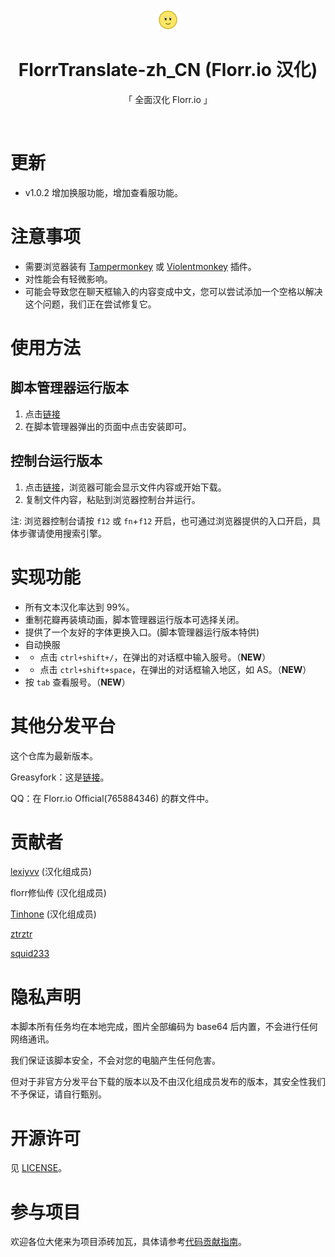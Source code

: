 <br>

<div align="center">
  <img src="./florrIcon-32x32.png"></img>

  <h1>FlorrTranslate-zh_CN (Florr.io 汉化)</h1>

  <p>「 全面汉化 Florr.io 」</p>
</div>

<br>

# 更新
- v1.0.2 增加换服功能，增加查看服功能。

# 注意事项
- 需要浏览器装有 [Tampermonkey](https://tampermonkey.net/) 或 [Violentmonkey](https://violentmonkey.github.io/) 插件。
- 对性能会有轻微影响。
- 可能会导致您在聊天框输入的内容变成中文，您可以尝试添加一个空格以解决这个问题，我们正在尝试修复它。


# 使用方法
## 脚本管理器运行版本
1. 点击[链接](https://raw.githubusercontent.com/FlorrModsTeam/FlorrTranslate-zh_CN/master/src/script-manager-version-1.0.2.user.js)
2. 在脚本管理器弹出的页面中点击安装即可。

## 控制台运行版本
1. 点击[链接](https://raw.githubusercontent.com/FlorrModsTeam/FlorrTranslate-zh_CN/master/src/browser-console-version-1.0.2.txt)，浏览器可能会显示文件内容或开始下载。
2. 复制文件内容，粘贴到浏览器控制台并运行。

注: 浏览器控制台请按 `f12` 或 `fn`+`f12` 开启，也可通过浏览器提供的入口开启，具体步骤请使用搜索引擎。


# 实现功能
- 所有文本汉化率达到 99%。
- 重制花瓣再装填动画，脚本管理器运行版本可选择关闭。
- 提供了一个友好的字体更换入口。(脚本管理器运行版本特供)
- 自动换服
-  - 点击 `ctrl+shift+/`，在弹出的对话框中输入服号。（**NEW**）
-  - 点击 `ctrl+shift+space`，在弹出的对话框输入地区，如 AS。（**NEW**）
- 按 `tab` 查看服号。（**NEW**）

# 其他分发平台
这个仓库为最新版本。

Greasyfork：这是[链接](https://greasyfork.org/zh-CN/scripts/462298)。

QQ：在 Florr.io Official(765884346) 的群文件中。


# 贡献者
[lexiyvv](https://github.com/lexiyvv) (汉化组成员)

florr修仙传 (汉化组成员)

[Tinhone](https://github.com/Tinhone) (汉化组成员)

[ztrztr](https://github.com/ZhongTianrui)

[squid233](https://github.com/squid233)


# 隐私声明
本脚本所有任务均在本地完成，图片全部编码为 base64 后内置，不会进行任何网络通讯。

我们保证该脚本安全，不会对您的电脑产生任何危害。

但对于非官方分发平台下载的版本以及不由汉化组成员发布的版本，其安全性我们不予保证，请自行甄别。


# 开源许可
见 [LICENSE](./LICENSE)。


# 参与项目
欢迎各位大佬来为项目添砖加瓦，具体请参考[代码贡献指南](./CONTRIBUTING.md)。
